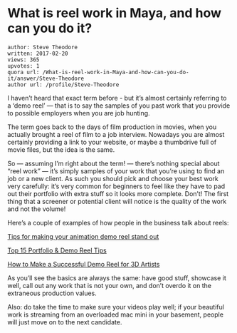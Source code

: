 # What is reel work in Maya, and how can you do it?

	author: Steve Theodore
	written: 2017-02-20
	views: 365
	upvotes: 1
	quora url: /What-is-reel-work-in-Maya-and-how-can-you-do-it/answer/Steve-Theodore
	author url: /profile/Steve-Theodore


I haven’t heard that exact term before - but it’s almost certainly referring to a ‘demo reel’ — that is to say the samples of you past work that you provide to possible employers when you are job hunting.

The term goes back to the days of film production in movies, when you actually brought a reel of film to a job interview. Nowadays you are almost certainly providing a link to your website, or maybe a thumbdrive full of movie files, but the idea is the same.

So — assuming I’m right about the term! — there’s nothing special about “reel work” — it’s simply samples of your work that you’re using to find an job or a new client. As such you should pick and choose your best work very carefully: it’s very common for beginners to feel like they have to pad out their portfolio with extra stuff so it looks more complete. Don’t! The first thing that a screener or potential client will notice is the quality of the work and not the volume!

Here’s a couple of examples of how people in the business talk about reels:

[Tips for making your animation demo reel stand out](https://www.pluralsight.com/blog/film-games/tips-making-animation-demo-reel-stand)

[Top 15 Portfolio & Demo Reel Tips](http://www.aie.edu.au/articles/top-15-portfolio-amp-demo-reel-tips)

[How to Make a Successful Demo Reel for 3D Artists](https://www.lifewire.com/how-to-make-a-successful-demo-reel-for-3d-artists-2054)

As you’ll see the basics are always the same: have good stuff, showcase it well, call out any work that is not your own, and don’t overdo it on the extraneous production values.

Also: do take the time to make sure your videos play well; if your beautiful work is streaming from an overloaded mac mini in your basement, people will just move on to the next candidate.

